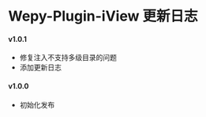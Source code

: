 
Wepy-Plugin-iView 更新日志
===========================

#### v1.0.1
- 修复注入不支持多级目录的问题
- 添加更新日志

#### v1.0.0
- 初始化发布
